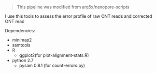 
> This pipeline was modified from arq5x/nanopore-scripts

I use this tools to assess the error profile of raw ONT reads and corrected ONT read 

Dependencies:

- minimap2 
- samtools
- R
  - ggplot2(for plot-alignment-stats.R)
- python 2.7
  - pysam 0.8.1 (for count-errors.py)
